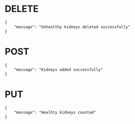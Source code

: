 # DELETE

```
{
    "message": "Unhealthy kidneys deleted successfully"
}
```

# POST

```
{
    "message": "Kidneys added successfully"
}
```
# PUT

```
{
    "message": "Healhty kidneys counted"
}
```
